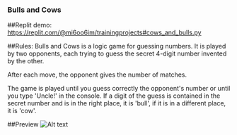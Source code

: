 ### Bulls and Cows

##Replit demo:
https://replit.com/@mi6oo6im/trainingprojects#cows_and_bulls.py

##Rules:
Bulls and Cows is a logic game for guessing numbers. It is played by two opponents, each trying to guess the secret 4-digit number invented by the other. 

After each move, the opponent gives the number of matches.

The game is played until you guess correctly the opponent's number or until you type 'Uncle!' in the console. If a digit of the guess is contained in the secret number and is in the right place, it is 'bull', if it is in a different place, it is 'cow'.

##Preview
![Alt text](https://github.com/mi6oo6im/my_python_training/blob/main/training_projects/cows%26bulls/screenshot.png?raw=true "Cows and Bulls")
